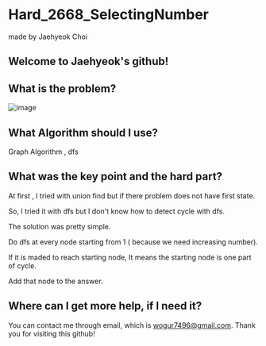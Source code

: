 # Hard_2668_SelectingNumber

made by Jaehyeok Choi

## Welcome to Jaehyeok's github!

## What is the problem?

![image](https://github.com/Choi-JaeHyeok-21500749/Hard_2668_SelectingNumber/blob/main/2668_pro.PNG)

## What Algorithm should I use?

Graph Algorithm , dfs

## What was the key point and the hard part?

At first , I tried with union find but if there problem does not have first state. 

So, I tried it with dfs but I don't know how to detect cycle with dfs.

The solution was pretty simple.

Do dfs at every node starting from 1 ( because we need increasing number).

If it is maded to reach starting node, It means the starting node is one part of cycle.

Add that node to the answer.

## Where can I get more help, if I need it?

You can contact me through email, which is wogur7496@gmail.com.
Thank you for visiting this github!
